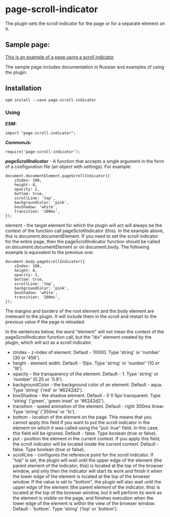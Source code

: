 # page-scroll-indicator

The plugin sets the scroll indicator for the page or for a separate element on it.

## Sample page:
[This is an example of a page using a scroll indicator](https://denislopatin.github.io/Scroll-Page-Indicator/)

The sample page includes documentation in Russian and examples of using the plugin.

## Installation
    npm install --save page-scroll-indicator
    
### Using
___ESM:___
    
    import "page-scroll-indicator";

___CommonJs:___

    require('page-scroll-indicator');

___pageScrollIndicator___ - A function that accepts a single argument in the form of a configuration file (an object with settings). For example:

    document.documentElement.pageScrollIndicator({
        zIndex: 100,
        height: 8,
        opacity: 1,
        bottom: true,
        scrollLine: 'top',
        backgroundColor: 'pink',
        boxShadow: 'white',
        transition: '200ms',
    });
    
element - the target element for which the plugin will act will always be the context of the function call pageScrollIndicator (this). In the example above, this is document.documentElement. If you need to set the scroll indicator for the entire page, then the pageScrollIndicator function should be called on document.documentElement or on document.body. The following example is equivalent to the previous one:

    document.body.pageScrollIndicator({
        zIndex: 100,
        height: 8,
        opacity: 1,
        bottom: true,
        scrollLine: 'top',
        backgroundColor: 'pink',
        boxShadow: 'white',
        transition: '200ms',
    });

The margins and borders of the root element and the body element are irrelevant to the plugin. It will include them in the scroll and restart to the previous value if the page is reloaded.

In the sentences below, the word "element" will not mean the context of the pageScrollIndicator function call, but the "div" element created by the plugin, which will act as a scroll indicator.

* zIndex - z-index of element. Default - 10000. Type 'string' or 'number' (30 or '456').
* height - element width. Default - 10px. Type 'string' or 'number' (10 or '18').
* opacity - the transparency of the element. Default - 1. Type 'string' or 'number' (0.25 or '0.9').
* backgroundColor - the background color of an element. Default - aqua. Type 'string' ('red' or '#6242d2').
* boxShadow - the shadow element. Default - 0 0 5px transparent. Type 'string' ('green', 'green inset' or '#6242d2').
* transition - speed animation of the element. Default - right 300ms linear. Type 'string' ('350ms' or '1s').
* bottom - location of the element on the page. This means that you cannot apply this field if you want to put the scroll indicator in the element on which it was called using the "put: true" field. In this case, this field will be ignored. Default - false. Type boolean (true or false).
* put - position the element in the current context. If you apply this field, the scroll indicator will be located inside the current context. Default - false. Type boolean (true or false).
* scrollLine - configures the reference point for the scroll indicator. If "top" is set, the plugin will wait until the upper edge of the element (the parent element of the indicator, this) is located at the top of the browser window, and only then the indicator will start its work and finish it when the lower edge of the element is located at the top of the browser window. If the value is set to "bottom", the plugin will also wait until the upper edge of the element (the parent element of the indicator, this) is located at the top of the browser window, but it will perform its work as the element is visible on the page, and finishes execution when the lower edge of the element is within the view of the browser window. Default - 'bottom'. Type 'string' ('top' or 'bottom').


